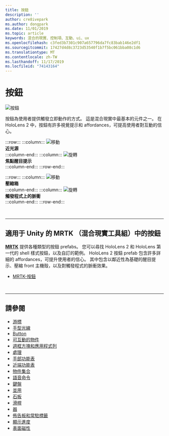 ```yaml
---
title: 按鈕
description: ''
author: cre8ivepark
ms.author: dongpark
ms.date: 11/01/2019
ms.topic: article
keywords: 混合的現實、控制項、互動、ui、ux
ms.openlocfilehash: c3fed3b7301c907a657796da7fc83bab146e2df1
ms.sourcegitcommit: 17427d4d8c3723d53540f1b7f5bc061bba08c1d6
ms.translationtype: MT
ms.contentlocale: zh-TW
ms.lasthandoff: 11/17/2019
ms.locfileid: "74143164"
---
```

# <a name="button"></a>按鈕

![按鈕](images/UX/UX_Hero_Button.jpg)

按鈕為使用者提供觸發立即動作的方式。 這是混合現實中最基本的元件之一。 在 HoloLens 2 中，按鈕有許多視覺提示和 affordances，可提高使用者對互動的信心。 


:::row:::
    :::column:::
       ![移動](images/UX/UX_Button_Affordance_ProximityLight.jpg)<br>
       **近光源**<br>
    :::column-end:::
    :::column:::
       ![旋轉](images/UX/UX_Button_Affordance_FocusHighlight.jpg)<br>
        **焦點醒目提示**<br>
    :::column-end:::
:::row-end:::

:::row:::
    :::column:::
       ![移動](images/UX/UX_Button_Affordance_Compression.jpg)<br>
       **壓縮箱**<br>
    :::column-end:::
    :::column:::
       ![旋轉](images/UX/UX_Button_Affordance_Pulse.jpg)<br>
        **觸發程式上的脈衝**<br>
    :::column-end:::
:::row-end:::

<br>


---

## <a name="button-in-mrtkmixed-reality-toolkit-for-unity"></a>適用于 Unity 的 MRTK （混合現實工具組）中的按鈕
**[MRTK](https://github.com/Microsoft/MixedRealityToolkit-Unity)** 提供各種類型的按鈕 prefabs。 您可以尋找 HoloLens 2 和 HoloLens 第一代的 shell 樣式按鈕，以及自訂的範例。 HoloLens 2 按鈕 prefab 包含許多詳細的 affordances，可提升使用者的信心。 其中包含以鄰近性為基礎的醒目提示、壓縮 front 主機殼，以及對觸發程式的脈衝效果。

* [MRTK-按鈕](https://microsoft.github.io/MixedRealityToolkit-Unity/Documentation/README_Button.html)



<br>

---


## <a name="see-also"></a>請參閱

* [游標](cursors.md)
* [手型光線](point-and-commit.md)
* [Button](button.md)
* [可互動的物件](interactable-object.md)
* [週框方塊和應用程式列](app-bar-and-bounding-box.md)
* [處理](direct-manipulation.md)
* [手部功能表](hand-menu.md)
* [近端功能表](near-menu.md)
* [物件集合](object-collection.md)
* [語音命令](voice-input.md)
* [鍵盤](keyboard.md)
* [並用](tooltip.md)
* [石板](slate.md)
* [滑桿](slider.md)
* [器](shader.md)
* [佈告板和常駐標籤](billboarding-and-tag-along.md)
* [顯示進度](progress.md)
* [表面磁性](surface-magnetism.md)
